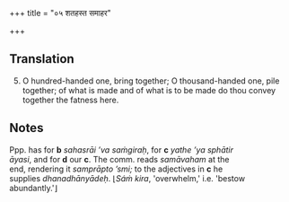 +++
title = "०५ शतहस्त समाहर"

+++
## Translation
5. O hundred-handed one, bring together; O thousand-handed one, pile  
together; of what is made and of what is to be made do thou convey  
together the fatness here.

## Notes
Ppp. has for **b** *sahasrāi ’va saṁgiraḥ*, for **c** *yathe ’ya sphātir  
āyasi*, and for **d** our **c**.  The comm. reads *samāvaham* at the  
end, rendering it *samprāpto ’smi;* to the adjectives in **c** he  
supplies *dhanadhānyādeḥ*. ⌊*Sáṁ kira*, 'overwhelm,' i.e. 'bestow  
abundantly.'⌋
